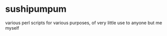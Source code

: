 # sushipumpum
various perl scripts for various purposes, of very little use to anyone but me myself
